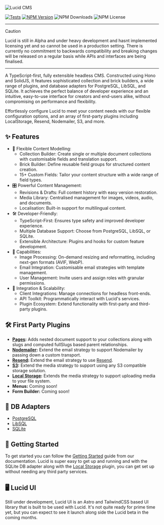 ![Lucid CMS](https://github.com/ProtoDigitalUK/lucid_cms/blob/master/banner.png?raw=true)

[![Tests](https://github.com/ProtoDigitalUK/lucid_cms/actions/workflows/tests.yml/badge.svg)](https://github.com/ProtoDigitalUK/lucid_cms/actions/workflows/tests.yml)
[![NPM Version](https://img.shields.io/npm/v/@lucidcms/core/latest.svg)](https://www.npmjs.com/package/@lucidcms/core)
![NPM Downloads](https://img.shields.io/npm/dw/@lucidcms/core)
![NPM License](https://img.shields.io/npm/l/@lucidcms/core)

<hr/>

> [!CAUTION]
> Lucid is still in Alpha and under heavy development and hasnt implemented licensing yet and so cannot be used in a production setting. There is currently no commitment to backwards compatibility and breaking changes will be released on a regular basis while APIs and interfaces are being finalised.

<hr/>

A TypeScript-first, fully extensible headless CMS. Constructed using Hono and SolidJS, it features sophisticated collection and brick builders, a wide range of plugins, and database adapters for PostgreSQL, LibSQL, and SQLite. It achieves the perfect balance of developer experience and an intuitive, easy-to-use interface for creators and end-users alike, without compromising on performance and flexibility.

Effortlessly configure Lucid to meet your content needs with our flexible configuration options, and an array of first-party plugins including LocalStorage, Resend, Nodemailer, S3, and more.

## ✨ Features

- 📝 Flexible Content Modelling:
    - Collection Builder: Create single or multiple document collections with customisable fields and translation support.
    - Brick Builder: Define reusable field groups for structured content creation.
    - 15+ Custom Fields: Tailor your content structure with a wide range of field types.
- 🎛️ Powerful Content Management:
    - Revisions & Drafts: Full content history with easy version restoration.
    - Media Library: Centralised management for images, videos, audio, and documents.
    - Localisation: Built-in support for multilingual content.
- 🛠️ Developer-Friendly:
    - TypeScript-First: Ensures type safety and improved developer experience.
    - Multiple Database Support: Choose from PostgreSQL, LibSQL, or SQLite.
    - Extensible Architecture: Plugins and hooks for custom feature development.
- 🔧 Capabilities:
    - Image Processing: On-demand resizing and reformatting, including next-gen formats (AVIF, WebP).
    - Email Integration: Customisable email strategies with template management.
    - User Management: Invite users and assign roles with granular permissions.
- 🔌 Integration & Scalability:
    - Client Integrations: Manage connections for headless front-ends.
    - API Toolkit: Programmatically interact with Lucid's services.
    - Plugin Ecosystem: Extend functionality with first-party and third-party plugins.

## 🛠️ First Party Plugins

- **[Pages](https://github.com/ProtoDigitalUK/lucid_cms/tree/master/packages/plugin-pages):** Adds nested document support to your collections along with slugs and computed fullSlugs based parent relationships.
- **[Nodemailer](https://github.com/ProtoDigitalUK/lucid_cms/tree/master/packages/plugin-nodemailer):** Extend the email strategy to support Nodemailer by passing down a custom transport.
- **[Resend](https://github.com/ProtoDigitalUK/lucid_cms/tree/master/packages/plugin-resend):** Extend the email strategy to use [Resend](https://resend.com/home).
- **[S3](https://github.com/ProtoDigitalUK/lucid_cms/tree/master/packages/plugin-s3):** Extend the media strategy to support using any S3 compatible storage solution.
- **[Local Storage](https://github.com/ProtoDigitalUK/lucid_cms/tree/master/packages/plugin-local-storage):** Extends the media strategy to support uploading media to your file system.
- **Menus:** Coming soon!
- **Form Builder:** Coming soon!

## 💾 DB Adapters

- [PostgreSQL](https://github.com/ProtoDigitalUK/lucid_cms/tree/master/packages/postgres-adapter)
- [LibSQL](https://github.com/ProtoDigitalUK/lucid_cms/tree/master/packages/libsql-adapter)
- [SQLite](https://github.com/ProtoDigitalUK/lucid_cms/tree/master/packages/sqlite-adapter)

## 🏁 Getting Started

To get started you can follow the [Getting Started](https://lucidcms.io/getting-started/) guide from our documentation. Lucid is super easy to get up and running and with the SQLite DB adapter along with the [Local Storage](https://lucidcms.io/plugins/local-storage/) plugin, you can get set up without needing any third party services.

## 🖥️ Lucid UI

Still under development, Lucid UI is an Astro and TailwindCSS based UI library that is built to be used with Lucid. It's not quite ready for prime time yet, but you can expect to see it launch along side the Lucid beta in the coming months.